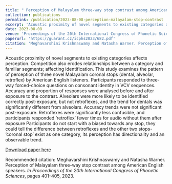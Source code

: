 ```yaml
---
title: " Perception of Malayalam three-way stop contrast among American English speakers"
collection: publications
permalink: /publication/2023-08-08-perception-malayalam-stop-contrast
excerpt: 'Acoustic proximity of novel segments to existing categories affects perception. Competition also erodes relationships between a category and familiar segments; affecting identification. This study examines the pattern of perception of three novel Malayalam coronal stops (dental, alveolar, retroflex) by American English listeners. Participants responded to three-way forced-choice questions on consonant identity in VCV sequences. Accuracy and proportion of responses were analysed before and after exposure to the contrast. Alveolars were more likely to be identified correctly post-exposure, but not retroflexes, and the trend for dentals was significantly different from alveolars. Accuracy trends were not significant post-exposure. Retroflexes were significantly less confusible, and participants responded ‘retroflex’ fewer times for audio without them after exposure Participants do not start with a biased towards any stop, they could tell the difference between retroflexes and the other two stops- ‘coronal stop’ exist as one category, its perception has directionality and an observable trend.'
date: 2023-08-08
venue: 'Proceedings of the 20th International Congress of Phonetic Sciences,'
paperurl: 'https://guarant.cz/icphs2023/682.pdf'
citation: 'Meghavarshini Krishnaswamy and Natasha Warner. Perception of Malayalam three-way stop contrast among American English speakers. <i>In Proceedings of the 20th International Congress of Phonetic Sciences</i>, pages 401–405, 2023.'
---
```

Acoustic proximity of novel segments to existing categories affects perception. Competition also erodes relationships between a category and familiar segments; affecting identification. This study examines the pattern of perception of three novel Malayalam coronal stops (dental, alveolar, retroflex) by American English listeners. Participants responded to three-way forced-choice questions on consonant identity in VCV sequences. Accuracy and proportion of responses were analysed before and after exposure to the contrast. Alveolars were more likely to be identified correctly post-exposure, but not retroflexes, and the trend for dentals was significantly different from alveolars. Accuracy trends were not significant post-exposure. Retroflexes were significantly less confusible, and participants responded ‘retroflex’ fewer times for audio without them after exposure Participants do not start with a biased towards any stop, they could tell the difference between retroflexes and the other two stops- ‘coronal stop’ exist as one category, its perception has directionality and an observable trend.

[Download paper here](https://guarant.cz/icphs2023/682.pdf)

Recommended citation: Meghavarshini Krishnaswamy and Natasha Warner. Perception of Malayalam three-way stop contrast among American English speakers. <i>In Proceedings of the 20th International Congress of Phonetic Sciences</i>, pages 401–405, 2023.